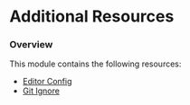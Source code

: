 # Additional Resources

### Overview

This module contains the following resources:

* [Editor Config](.editorconfig)
* [Git Ignore](.gitignore)